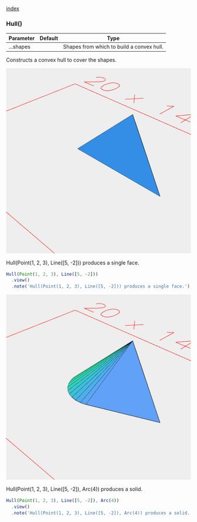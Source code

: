 [index](../../nb/api/index.md)
### Hull()
Parameter|Default|Type
---|---|---
|...shapes||Shapes from which to build a convex hull.

Constructs a convex hull to cover the shapes.

![Image](Hull.md.$2.png)

Hull(Point(1, 2, 3), Line([5, -2])) produces a single face.

```JavaScript
Hull(Point(1, 2, 3), Line([5, -2]))
  .view()
  .note('Hull(Point(1, 2, 3), Line([5, -2])) produces a single face.');
```

![Image](Hull.md.$3.png)

Hull(Point(1, 2, 3), Line([5, -2]), Arc(4)) produces a solid.

```JavaScript
Hull(Point(1, 2, 3), Line([5, -2]), Arc(4))
  .view()
  .note('Hull(Point(1, 2, 3), Line([5, -2]), Arc(4)) produces a solid.');
```
